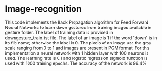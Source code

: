 # Image-recognition

This code implements the Back Propagation algorithm for Feed Forward Neural Networks to learn down gestures from training images available in gesture folder. The label of training data is provided in downgesture_train.list file. The label of an image is 1 if the word "down" is in its file name; otherwise the label is 0. The pixels of an image use the gray scale ranging from 0 to 1 and images are present in PGM format. 
For this implementation a neural network with 1 hidden layer with 100 neurons is used. The learning rate is 0.1 and logistic regression sigmoid function is used with 1000 training epochs. The accuracy of the network is 96.4%.

